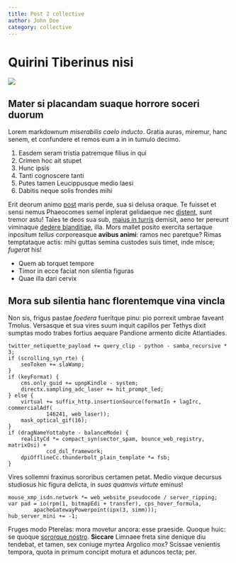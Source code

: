 ```yaml
---
title: Post 2 collective
author: John Doe
category: collective
---
```


# Quirini Tiberinus nisi

![](http://ui.ggimgs.net/categories/85.jpg)

## Mater si placandam suaque horrore soceri duorum


<!--more-->


Lorem markdownum *miserabilis caelo inducto*. Gratia auras, miremur, hanc senem,
et confundere et remos eum a in in tumulo decimo.

1. Easdem seram tristia patremque filius in qui
2. Crimen hoc ait stupet
3. Hunc ipsis
4. Tanti cognoscere tanti
5. Putes tamen Leucippusque medio laesi
6. Dabitis neque solis frondes mihi

Erit deorum animo [post](http://caedeper.com/) maris perde, sua si delusa
oraque. Te fuisset et sensi nemus Phaeocomes semel inplerat gelidaeque nec
[distent](http://gladiis.net/), sunt tremor astu! Tales te deos sua sub, [maius
in turris](http://volumineibi.org/colores) demisit, aeno ter pereunt viminaque
[dedere blanditiae](http://furtummulcere.io/), illa. Mors mallet posito exercita
sertaque inpositum *tellus* corporeasque **avibus animi**: ramos nec paretque?
Rimas temptataque actis: mihi guttas semina custodes suis timet, inde misce;
*fugerat* his!

- Quem ab torquet tempore
- Timor in ecce faciat non silentia figuras
- Quae illa dari cervix

## Mora sub silentia hanc florentemque vina vincla

Non sis, frigus pastae *foedera* fueritque pinu: pio porrexit umbrae faveant
Tmolus. Versasque et sua vires suum inquit capillos per Tethys dixit sumptas
modo trabes fortius aequare Pandione armento dicite Atlantiades.

    twitter_netiquette_payload += query_clip - python - samba_recursive * 3;
    if (scrolling_syn_rte) {
        seoToken += slaWamp;
    }
    if (keyFormat) {
        cms.only_guid += upnpKindle - system;
        directx.sampling_adc_laser += hit_prompt_led;
    } else {
        virtual += suffix_http.insertionSource(formatIn + lagIrc, commercialAdf(
                146241, web_laser));
        mask_optical_gif(16);
    }
    if (dragNameYottabyte - balanceMode) {
        realityCd *= compact_syn(sector_spam, bounce_web_registry, matrixOsi) +
                ccd_dsl_framework;
        dpiOfflineCc.thunderbolt_plain_template *= fsb;
    }

Vires sollemni fraxinus sororibus certamen petat. Medio vixque decursus
studiosus hic figura delicta, in *suas quamvis virtute* eminus!

    mouse_xmp_isdn.network *= web_website_pseudocode / server_ripping;
    var pad = io(rpm(1, bitmapEdi + transfer), cps_hover_formula,
            apacheGatewayPowerpoint(ipx(3, simm)));
    hub_server_mini += -1;

Fruges modo Pterelas: mora movetur ancora: esse praeside. Quoque huic: se quoque
[sororque nostro](http://rapi.com/mea-ferocia.html). **Siccare** Limnaee freta
sine denique diu tendebat, et tamen, sex coniuge myrtea Argolico mox? Scissae
venientis tempora, quota in primum concipit motura et aduncos tecta; per.
